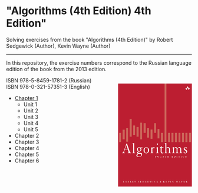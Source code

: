 #  "Algorithms (4th Edition) 4th Edition"
Solving exercises from the book "Algorithms (4th Edition)" by Robert Sedgewick (Author), Kevin Wayne (Author)

---

In this repository, the exercise numbers correspond to the Russian language edition 
of the book from the 2013 edition.


ISBN 978-5-8459-1781-2 (Russian)<br>
ISBN 978-0-321-57351-3 (English)
<a href="url"><img src="src/main/resources/cover.png" align="right" height="280" width="200"></a>

* <a href = "https://github.com/savra/AlgorithmsByRobertSedgewickAndKevinWayne/tree/master/src/main/java/com/hvdbs/savra/algorithmsbyrobertsedgewickandkevinwayne/Chapter1">Chapter 1</a>
  * Unit 1
  * Unit 2
  * Unit 3
  * Unit 4
  * Unit 5
* Chapter 2
* Chapter 3
* Chapter 4
* Chapter 5
* Chapter 6